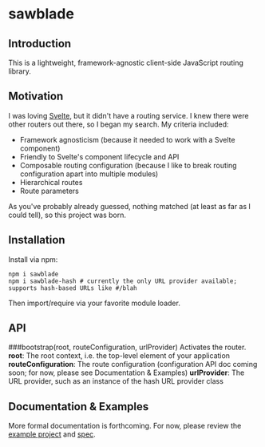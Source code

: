 sawblade
========

Introduction
------------
This is a lightweight, framework-agnostic client-side JavaScript routing library.

Motivation
----------
I was loving [Svelte](https://github.com/sveltejs/svelte), but it didn't have a routing service. I knew there were other routers out there, so I began my search. My criteria included:
* Framework agnosticism (because it needed to work with a Svelte component)
* Friendly to Svelte's component lifecycle and API
* Composable routing configuration (because I like to break routing configuration apart into multiple modules)
* Hierarchical routes
* Route parameters

As you've probably already guessed, nothing matched (at least as far as I could tell), so this project was born.

Installation
------------
Install via npm:
```
npm i sawblade
npm i sawblade-hash # currently the only URL provider available; supports hash-based URLs like #/blah
```
Then import/require via your favorite module loader.

API
---
###bootstrap(root, routeConfiguration, urlProvider)
Activates the router.
**root**: The root context, i.e. the top-level element of your application
**routeConfiguration**: The route configuration (configuration API doc coming soon; for now, please see Documentation & Examples)
**urlProvider**: The URL provider, such as an instance of the hash URL provider class

Documentation & Examples
------------------------
More formal documentation is forthcoming. For now, please review the [example project](https://github.com/sawbladejs/example) and [spec](https://github.com/sawbladejs/sawblade/blob/master/src/router.spec.js).
